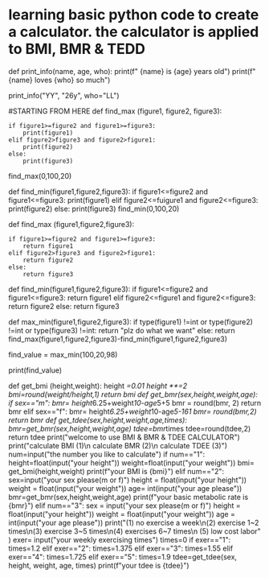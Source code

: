 # learning basic python code to create a calculator. the calculator is applied to BMI, BMR & TEDD

def print_info(name, age, who):
    print(f" {name} is {age} years old")
    print(f" {name} loves {who} so much")

print_info("YY", "26y", who="LL")

#STARTING FROM HERE
def find_max (figure1, figure2, figure3):

    if figure1>=figure2 and figure1>=figure3:
        print(figure1)
    elif figure2>figure3 and figure2>figure1:
        print(figure2)
    else:
        print(figure3)
find_max(0,100,20)


def find_min(figure1,figure2,figure3):
    if figure1<=figure2 and figure1<=figure3:
        print(figure1)
    elif figure2<=fuigure1 and figure2<=figure3:
        print(figure2)
    else:
        print(figure3)
find_min(0,100,20)




def find_max (figure1,figure2,figure3):

    if figure1>=figure2 and figure1>=figure3:
        return figure1
    elif figure2>figure3 and figure2>figure1:
        return figure2
    else:
        return figure3


def find_min(figure1,figure2,figure3):
    if figure1<=figure2 and figure1<=figure3:
        return figure1
    elif figure2<=figure1 and figure2<=figure3:
        return figure2
    else:
        return figure3

def max_min(figure1,figure2,figure3):
    if type(figure1) !=int or type(figure2) !=int or type(figure3) !=int:
        return "plz do what we want"
    else:
        return find_max(figure1,figure2,figure3)-find_min(figure1,figure2,figure3)

find_value = max_min(100,20,98)

print(find_value)


def get_bmi (height,weight):
    height *=0.01
    height **=2
    bmi=round(weight/height,1)
    return bmi
def get_bmr(sex,height,weight,age):
    if sex=="m":
        bmr= height*6.25+weight*10-age*5+5
        bmr = round(bmr, 2)
        return bmr
    elif sex=="f":
        bmr= height*6.25+weight*10-age*5-161
        bmr= round(bmr,2)
        return bmr
def get_tdee(sex,height,weight,age,times):
    bmr=get_bmr(sex,height,weight,age)
    tdee=bmr*times
    tdee=round(tdee,2)
    return tdee
print("welcome to use BMI & BMR & TDEE CALCULATOR")
print("calculate BMI (1)\n calculate BMR (2)\n calculate TDEE (3)")
num=input("the number you like to calculate")
if num=="1":
    height=float(input("your height"))
    weight=float(input("your weight"))
    bmi= get_bmi(height,weight)
    print(f"your BMI is {bmi}")
elif num=="2":
    sex=input("your sex please(m or f)")
    height = float(input("your height"))
    weight = float(input("your weight"))
    age= int(input("your age please"))
    bmr=get_bmr(sex,height,weight,age)
    print(f"your basic metabolic rate is {bmr}")
elif num=="3":
    sex = input("your sex please(m or f)")
    height = float(input("your height"))
    weight = float(input("your weight"))
    age = int(input("your age please"))
    print("(1) no exercise a week\n(2) exercise 1~2 times\n(3) exercise 3~5 times\n(4) exercises 6~7 times\n (5) low cost labor" )
    exer= input("your weekly exercising times")
    times=0
    if exer=="1":
        times=1.2
    elif exer=="2":
        times=1.375
    elif exer=="3":
        times=1.55
    elif exer=="4":
        times=1.725
    elif exer=="5":
        times=1.9
    tdee=get_tdee(sex, height, weight, age, times)
    print(f"your tdee is {tdee}")

